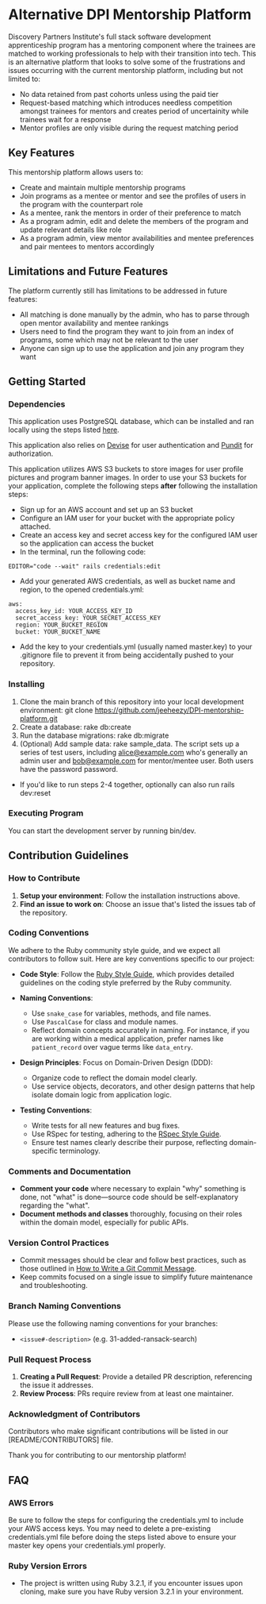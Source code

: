 # Alternative DPI Mentorship Platform

Discovery Partners Institute's full stack software development apprenticeship program has a mentoring component where the trainees are matched to working professionals to help with their transition into tech. This is an alternative platform that looks to solve some of the frustrations and issues occurring with the current mentorship platform, including but not limited to: 
- No data retained from past cohorts unless using the paid tier
- Request-based matching which introduces needless competition amongst trainees for mentors and creates period of uncertainity while trainees wait for a response
- Mentor profiles are only visible during the request matching period

## Key Features
This mentorship platform allows users to:
- Create and maintain multiple mentorship programs
- Join programs as a mentee or mentor and see the profiles of users in the program with the counterpart role
- As a mentee, rank the mentors in order of their preference to match
- As a program admin, edit and delete the members of the program and update relevant details like role
- As a program admin, view mentor availabilities and mentee preferences and pair mentees to mentors accordingly

## Limitations and Future Features
The platform currently still has limitations to be addressed in future features:
- All matching is done manually by the admin, who has to parse through open mentor availability and mentee rankings
- Users need to find the program they want to join from an index of programs, some which may not be relevant to the user
- Anyone can sign up to use the application and join any program they want

## Getting Started
### Dependencies
This application uses PostgreSQL database, which can be installed and ran locally using the steps listed [here](https://www.prisma.io/dataguide/postgresql/setting-up-a-local-postgresql-database).

This application also relies on [Devise](https://github.com/heartcombo/devise) for user authentication and [Pundit](https://github.com/varvet/pundit) for authorization. 

This application utilizes AWS S3 buckets to store images for user profile pictures and program banner images. In order to use your S3 buckets for your application, complete the following steps **after** following the installation steps:
- Sign up for an AWS account and set up an S3 bucket
- Configure an IAM user for your bucket with the appropriate policy attached.
- Create an access key and secret access key for the configured IAM user so the application can access the bucket
- In the terminal, run the following code: 
```
EDITOR="code --wait" rails credentials:edit
```
- Add your generated AWS credentials, as well as bucket name and region, to the opened credentials.yml: 
```
aws:
  access_key_id: YOUR_ACCESS_KEY_ID
  secret_access_key: YOUR_SECRET_ACCESS_KEY
  region: YOUR_BUCKET_REGION
  bucket: YOUR_BUCKET_NAME
```
- Add the key to your credentials.yml (usually named master.key) to your .gitignore file to prevent it from being accidentally pushed to your repository.

### Installing
1. Clone the main branch of this repository into your local development environment: git clone https://github.com/jeeheezy/DPI-mentorship-platform.git
2. Create a database: rake db:create
3. Run the database migrations: rake db:migrate
4. (Optional) Add sample data: rake sample_data. The script sets up a series of test users, including alice@example.com who's generally an admin user and bob@example.com for mentor/mentee user. Both users have the password password.
- If you'd like to run steps 2-4 together, optionally can also run rails dev:reset

### Executing Program
You can start the development server by running bin/dev.

## Contribution Guidelines
### How to Contribute
1. **Setup your environment**: Follow the installation instructions above.
2. **Find an issue to work on**: Choose an issue that's listed the issues tab of the repository.

### Coding Conventions
We adhere to the Ruby community style guide, and we expect all contributors to follow suit. Here are key conventions specific to our project:

- **Code Style**: Follow the [Ruby Style Guide](https://rubystyle.guide/), which provides detailed guidelines on the coding style preferred by the Ruby community.
- **Naming Conventions**:
  - Use `snake_case` for variables, methods, and file names.
  - Use `PascalCase` for class and module names.
  - Reflect domain concepts accurately in naming. For instance, if you are working within a medical application, prefer names like `patient_record` over vague terms like `data_entry`.

- **Design Principles**: Focus on Domain-Driven Design (DDD):
  - Organize code to reflect the domain model clearly.
  - Use service objects, decorators, and other design patterns that help isolate domain logic from application logic.

- **Testing Conventions**:
  - Write tests for all new features and bug fixes.
  - Use RSpec for testing, adhering to the [RSpec Style Guide](https://rspec.rubystyle.guide/).
  - Ensure test names clearly describe their purpose, reflecting domain-specific terminology.

### Comments and Documentation
- **Comment your code** where necessary to explain "why" something is done, not "what" is done—source code should be self-explanatory regarding the "what".
- **Document methods and classes** thoroughly, focusing on their roles within the domain model, especially for public APIs.

### Version Control Practices
- Commit messages should be clear and follow best practices, such as those outlined in [How to Write a Git Commit Message](https://chris.beams.io/posts/git-commit/).
- Keep commits focused on a single issue to simplify future maintenance and troubleshooting.

### Branch Naming Conventions
Please use the following naming conventions for your branches:

- `<issue#-description>` (e.g. 31-added-ransack-search)

### Pull Request Process
1. **Creating a Pull Request**: Provide a detailed PR description, referencing the issue it addresses.
2. **Review Process**: PRs require review from at least one maintainer.

### Acknowledgment of Contributors
Contributors who make significant contributions will be listed in our [README/CONTRIBUTORS] file.

Thank you for contributing to our mentorship platform!


## FAQ

### AWS Errors
Be sure to follow the steps for configuring the credentials.yml to include your AWS access keys. You may need to delete a pre-existing credentials.yml file before doing the steps listed above to ensure your master key opens your credentials.yml properly.

### Ruby Version Errors
* The project is written using Ruby 3.2.1, if you encounter issues upon cloning, make sure you have Ruby version 3.2.1 in your environment.


